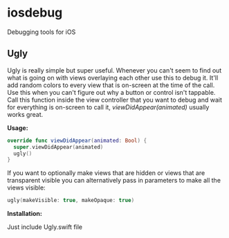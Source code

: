 # iosdebug
Debugging tools for iOS

## Ugly

Ugly is really simple but super useful. Whenever you can't seem to find out what is going on with views overlaying each other use this to debug it. It'll add random colors to every view that is on-screen at the time of the call. Use this when you can't figure out why a button or control isn't tappable. Call this function inside the view controller that you want to debug and wait for everything is on-screen to call it, *viewDidAppear(animated)* usually works great.

**Usage:**


```Swift
override func viewDidAppear(animated: Bool) {
  super.viewDidAppear(animated)
  ugly()
}
```

If you want to optionally make views that are hidden or views that are transparent visible you can alternatively pass in parameters to make all the views visible:

```Swift
ugly(makeVisible: true, makeOpaque: true)
```

**Installation:**

Just include Ugly.swift file
